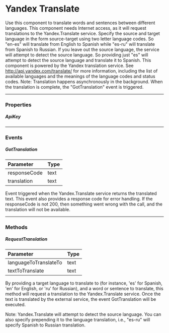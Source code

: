 # Yandex Translate

Use this component to translate words and sentences between different languages. This component needs Internet access, as it will request translations to the Yandex.Translate service. Specify the source and target language in the form source-target using two letter language codes. So "en-es" will translate from English to Spanish while "es-ru" will translate from Spanish to Russian. If you leave out the source language, the service will attempt to detect the source language. So providing just "es" will attempt to detect the source language and translate it to Spanish. This component is powered by the Yandex translation service. See http://api.yandex.com/translate/ for more information, including the list of available languages and the meanings of the language codes and status codes. Note: Translation happens asynchronously in the background. When the translation is complete, the "GotTranslation" event is triggered.

---

### Properties

##### ApiKey

---

### Events

##### GotTranslation

| Parameter | Type |
| :--- | :--- |
| responseCode | text |
| translation | text |

Event triggered when the Yandex.Translate service returns the translated text. This event also provides a response code for error handling. If the responseCode is not 200, then something went wrong with the call, and the translation will not be available.

---

### Methods

##### RequestTranslation

| Parameter | Type |
| :--- | :--- |
| languageToTranslateTo | text |
| textToTranslate | text |

By providing a target language to translate to (for instance, 'es' for Spanish, 'en' for English, or 'ru' for Russian), and a word or sentence to translate, this method will request a translation to the Yandex.Translate service. Once the text is translated by the external service, the event GotTranslation will be executed.

Note: Yandex.Translate will attempt to detect the source language. You can also specify prepending it to the language translation, i.e., "es-ru" will specify Spanish to Russian translation.
